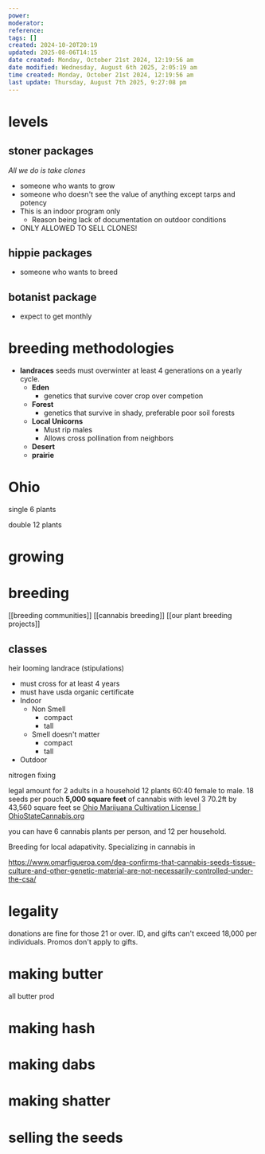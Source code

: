 ```yaml
---
power: 
moderator: 
reference: 
tags: []
created: 2024-10-20T20:19
updated: 2025-08-06T14:15
date created: Monday, October 21st 2024, 12:19:56 am
date modified: Wednesday, August 6th 2025, 2:05:19 am
time created: Monday, October 21st 2024, 12:19:56 am
last update: Thursday, August 7th 2025, 9:27:08 pm
---
```


# levels
## stoner packages
*All we do is take clones*
- someone who wants to grow
- someone who doesn't see the value of anything except tarps and potency
- This is an indoor program only
	- Reason being lack of documentation on outdoor conditions
- ONLY ALLOWED TO SELL CLONES!
## hippie packages
- someone who wants to breed


## botanist package
- expect to get monthly 
# breeding methodologies
- **landraces** seeds must overwinter at least 4 generations on a yearly cycle.
	- **Eden**
		- genetics that survive cover crop over competion
	- **Forest**
		- genetics that survive in shady, preferable poor soil forests
	- **Local Unicorns**
		- Must rip males
		- Allows cross pollination from neighbors
	- **Desert**
	- **prairie**

# Ohio
single 6 plants

double 12 plants
# growing

# breeding
[[breeding communities]]
[[cannabis breeding]]
[[our plant breeding projects]]
## classes
heir looming
landrace (stipulations)
- must cross for at least 4 years
- must have usda organic certificate
- Indoor
	- Non Smell
		- compact
		- tall
	- Smell doesn't matter
		- compact
		- tall
- Outdoor

nitrogen fixing

legal amount for 2 adults in a household 12 plants
60:40 female to male. 
18 seeds per pouch
**5,000 square feet** of cannabis with level 3 
70.2ft by
43,560 square feet
se
[Ohio Marijuana Cultivation License | OhioStateCannabis.org](https://ohiostatecannabis.org/licensing/cultivation?formCode=MG0AV3)

you can have 6 cannabis plants per person, and 12 per household.

Breeding for local adapativity.  Specializing in cannabis in

https://www.omarfigueroa.com/dea-confirms-that-cannabis-seeds-tissue-culture-and-other-genetic-material-are-not-necessarily-controlled-under-the-csa/

# legality
donations are fine for those 21 or over.  ID, and gifts can't exceed 18,000 per individuals.  Promos don't apply to gifts.
# making butter
all butter prod

# making hash

# making dabs

# making shatter

# selling the seeds